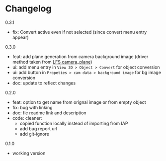 # Changelog

<!-- 
TODO:
add menu entry to object (with poll ?) for empty object selection
add panel in bg image reference for conversion
 -->

0.3.1

- fix: Convert active even if not selected (since convert menu entry appear)


0.3.0

- feat: add plane generation from camera background image (driver method taken from [LFS camera_plane](https://gitlab.com/lfs.coop/blender/camera-plane/-/blob/master/camera_plane.py))
- ui: add menu entry in `View 3D > Object > Convert` for object conversion
- ui: add button in `Propeties > cam data > background image` for bg image conversion
- doc: update to reflect changes

0.2.0

- feat: option to get name from orignal image or from empty object
- fix: bug with linking
- doc: fic readme link and description
- code: cleaner:
  - copied function locally instead of importing from IAP
  - add bug report url
  - add git-ignore

0.1.0

- working version